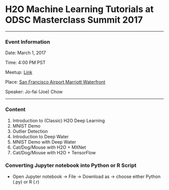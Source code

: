 # H2O Machine Learning Tutorials at ODSC Masterclass Summit 2017

---

### Event Information

Date: March 1, 2017

Time: 4:00 PM PST

Meetup:
[Link](https://odsc.com/masterclass/schedule)

Place:
[San Francisco Airport Marriott Waterfront](https://goo.gl/maps/RN6aCmz7K7G2) 


Speaker: Jo-fai (Joe) Chow

---

### Content

1. Introduction to (Classic) H2O Deep Learning
2. MNIST Demo
3. Outlier Detection
4. Introduction to Deep Water
5. MNIST Demo with Deep Water
6. Cat/Dog/Mouse with H2O + MXNet
7. Cat/Dog/Mouse with H2O + TensorFlow


### Converting Jupyter notebook into Python or R Script

- Open Jupyter notebook -> File -> Download as -> choose either Python (.py) or R (.r)





